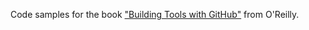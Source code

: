 Code samples for the book ["Building Tools with GitHub"](shop.oreilly.com/product/0636920043027.do) from O'Reilly.
